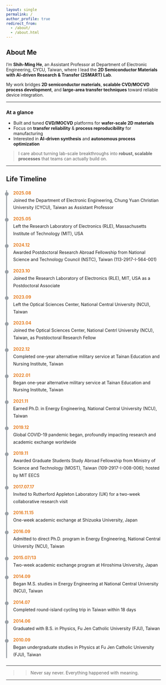 ```yaml
---
layout: single
permalink: /
author_profile: true
redirect_from: 
  - /about/
  - /about.html
---
```

## About Me
I’m **Shih-Ming He**, an Assistant Professor at Department of Electronic Engineering, CYCU, Taiwan, where I lead the **2D Semiconductor Materials with AI-driven Research & Transfer (2SMART) Lab**.


My work bridges **2D semiconductor materials**, **scalable CVD/MOCVD process development**, and **large-area transfer techniques** toward reliable device integration.

---

### At a glance
- Built and tuned **CVD/MOCVD** platforms for **wafer-scale 2D materials**
- Focus on **transfer reliability** & **process reproducibility** for manufacturing
- Interested in **AI-driven synthesis** and **autonomous process optimization**

> I care about turning lab-scale breakthroughs into **robust, scalable processes** that teams can actually build on.

---

## Life Timeline
<div class="timeline">
  <div class="tl-item">
    <div class="tl-date">2025.08</div>
    <div class="tl-content">Joined the Department of Electronic Engineering, Chung Yuan Christian University (CYCU), Taiwan as Assistant Professor</div>
  </div>

  <div class="tl-item">
    <div class="tl-date">2025.05</div>
    <div class="tl-content">Left the Research Laboratory of Electronics (RLE), Massachusetts Institute of Technology (MIT), USA</div>
  </div>

  <div class="tl-item">
    <div class="tl-date">2024.12</div>
    <div class="tl-content">Awarded Postdoctoral Research Abroad Fellowship from National Science and Technology Council (NSTC), Taiwan (113-2917-I-564-001)</div>
  </div>

  <div class="tl-item">
    <div class="tl-date">2023.10</div>
    <div class="tl-content">Joined the Research Laboratory of Electronics (RLE), MIT, USA as a Postdoctoral Associate</div>
  </div>

  <div class="tl-item">
    <div class="tl-date">2023.09</div>
    <div class="tl-content">Left the Optical Sciences Center, National Central University (NCU), Taiwan</div>
  </div>

  <div class="tl-item">
    <div class="tl-date">2023.04</div>
    <div class="tl-content">Joined the Optical Sciences Center, National Centrl University (NCU), Taiwan, as Postdoctoral Research Fellow</div>
  </div>

  <div class="tl-item">
    <div class="tl-date">2022.12</div>
    <div class="tl-content">Completed one-year alternative military service at Tainan Education and Nursing Institute, Taiwan</div>
  </div>

  <div class="tl-item">
    <div class="tl-date">2022.01</div>
    <div class="tl-content">Began one-year alternative military service at Tainan Education and Nursing Institute, Taiwan</div>
  </div>
  
  <div class="tl-item">
    <div class="tl-date">2021.11</div>
    <div class="tl-content">Earned Ph.D. in Energy Engineering, National Central University (NCU), Taiwan</div>
  </div>

  <div class="tl-item">
    <div class="tl-date">2019.12</div>
    <div class="tl-content">Global COVID-19 pandemic began, profoundly impacting research and academic exchange worldwide</div>
  </div>

  <div class="tl-item">
    <div class="tl-date">2019.11</div>
    <div class="tl-content">Awarded Graduate Students Study Abroad Fellowship from Ministry of Science and Technology (MOST), Taiwan (109-2917-I-008-006); hosted by MIT EECS</div>
  </div>

  <div class="tl-item">
    <div class="tl-date">2017.07.17</div>
    <div class="tl-content">Invited to Rutherford Appleton Laboratory (UK) for a two-week collaborative research visit</div>
  </div>

  <div class="tl-item">
    <div class="tl-date">2016.11.15</div>
    <div class="tl-content">One-week academic exchange at Shizuoka University, Japan</div>
  </div>

  <div class="tl-item">
    <div class="tl-date">2016.09</div>
    <div class="tl-content">Admitted to direct Ph.D. program in Energy Engineering, National Central University (NCU), Taiwan</div>
  </div>

  <div class="tl-item">
    <div class="tl-date">2015.07/13</div>
    <div class="tl-content">Two-week academic exchange program at Hiroshima University, Japan </div>
  </div>

  <div class="tl-item">
    <div class="tl-date">2014.09</div>
    <div class="tl-content">Began M.S. studies in Energy Engineering at National Central University (NCU), Taiwan</div>
  </div>

  <div class="tl-item">
    <div class="tl-date">2014.07</div>
    <div class="tl-content">Completed round-island cycling trip in Taiwan within 18 days</div>
  </div>

   <div class="tl-item">
    <div class="tl-date">2014.06</div>
    <div class="tl-content">Graduated with B.S. in Physics, Fu Jen Catholic University (FJU), Taiwan</div>
  </div>
  
   <div class="tl-item">
    <div class="tl-date">2010.09</div>
    <div class="tl-content">Began undergraduate studies in Physics at Fu Jen Catholic University (FJU), Taiwan </div>
  </div>
  
</div>

<!-- Inline style (最快看到效果)。若你要做成全站樣式，請看下方做法 B。 -->
<style>
.timeline { border-left: 3px solid #9aa0a6; margin: 24px 0; padding-left: 20px; }
.tl-item { margin: 16px 0; position: relative; }
.tl-item::before {
  content: ""; width: 12px; height: 12px; background: #9aa0a6; border-radius: 50%;
  position: absolute; left: -27px; top: 6px;
}
.tl-date { font-weight: 700; color: #e67e22; margin-bottom: 4px; }
.tl-content { line-height: 1.7; }
</style>

---

>> Never say never. Everything happened with meaning. 

---
